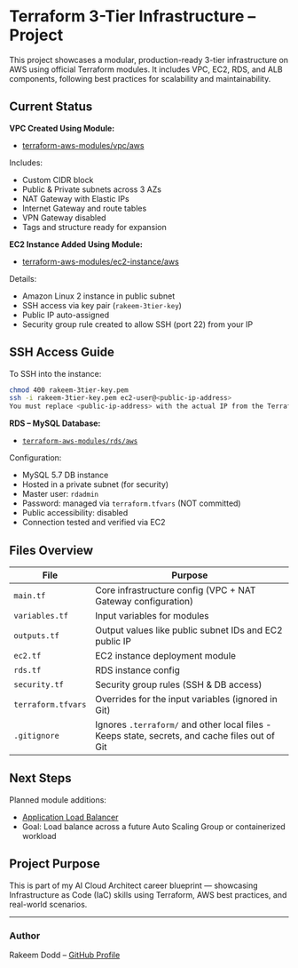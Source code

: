 # Terraform 3-Tier Infrastructure – Project

This project showcases a modular, production-ready 3-tier infrastructure on AWS using official Terraform modules. It includes VPC, EC2, RDS, and ALB components, following best practices for scalability and maintainability.

## Current Status

**VPC Created Using Module:**
- [terraform-aws-modules/vpc/aws](https://github.com/terraform-aws-modules/terraform-aws-vpc)

Includes:
- Custom CIDR block
- Public & Private subnets across 3 AZs
- NAT Gateway with Elastic IPs
- Internet Gateway and route tables
- VPN Gateway disabled
- Tags and structure ready for expansion

**EC2 Instance Added Using Module:**
- [terraform-aws-modules/ec2-instance/aws](https://github.com/terraform-aws-modules/terraform-aws-ec2-instance)

Details:
- Amazon Linux 2 instance in public subnet
- SSH access via key pair (`rakeem-3tier-key`)
- Public IP auto-assigned
- Security group rule created to allow SSH (port 22) from your IP

## SSH Access Guide

To SSH into the instance:
```bash
chmod 400 rakeem-3tier-key.pem
ssh -i rakeem-3tier-key.pem ec2-user@<public-ip-address>
You must replace <public-ip-address> with the actual IP from the Terraform output. 
```

**RDS – MySQL Database:**
- [`terraform-aws-modules/rds/aws`](https://github.com/terraform-aws-modules/terraform-aws-rds)

Configuration:
- MySQL 5.7 DB instance
- Hosted in a private subnet (for security)
- Master user: `rdadmin`
- Password: managed via `terraform.tfvars` (NOT committed)
- Public accessibility: disabled
- Connection tested and verified via EC2

## Files Overview

| File | Purpose |
|------|---------|
| `main.tf` | Core infrastructure config (VPC + NAT Gateway configuration) |
| `variables.tf` | Input variables for modules |
| `outputs.tf` | Output values like public subnet IDs and EC2 public IP |
| `ec2.tf` | EC2 instance deployment module |
| `rds.tf` | RDS instance config |
| `security.tf` | Security group rules (SSH & DB access) |
| `terraform.tfvars` | Overrides for the input variables (ignored in Git) |
| `.gitignore` | Ignores `.terraform/` and other local files - Keeps state, secrets, and cache files out of Git |

## Next Steps

Planned module additions:
- [Application Load Balancer](https://github.com/terraform-aws-modules/terraform-aws-alb)
- Goal: Load balance across a future Auto Scaling Group or containerized workload

## Project Purpose

This is part of my AI Cloud Architect career blueprint — showcasing Infrastructure as Code (IaC) skills using Terraform, AWS best practices, and real-world scenarios.

---

### Author

Rakeem Dodd – [GitHub Profile](https://github.com/RakeemDodd)